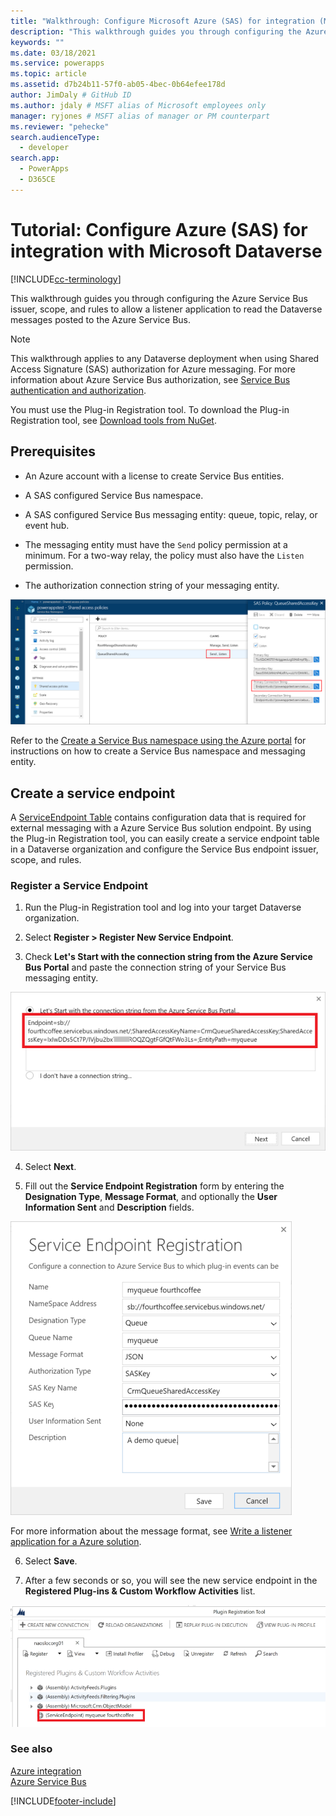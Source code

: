 ```yaml
---
title: "Walkthrough: Configure Microsoft Azure (SAS) for integration (Microsoft Dataverse) | Microsoft Docs"
description: "This walkthrough guides you through configuring the Azure Service Bus issuer, scope, and rules to allow a listener application to read the Microsoft Dataverse messages posted to the Azure Service Bus."
keywords: ""
ms.date: 03/18/2021
ms.service: powerapps
ms.topic: article
ms.assetid: d7b24b11-57f0-ab05-4bec-0b64efee178d
author: JimDaly # GitHub ID
ms.author: jdaly # MSFT alias of Microsoft employees only
manager: ryjones # MSFT alias of manager or PM counterpart
ms.reviewer: "pehecke"
search.audienceType: 
  - developer
search.app: 
  - PowerApps
  - D365CE
---
```


# Tutorial: Configure Azure (SAS) for integration with Microsoft Dataverse

[!INCLUDE[cc-terminology](includes/cc-terminology.md)]

This walkthrough guides you through configuring the Azure Service Bus issuer, scope, and rules to allow a listener application to read the Dataverse messages posted to the Azure Service Bus.  
  
> [!NOTE]
> This walkthrough applies to any Dataverse deployment when using Shared Access Signature (SAS) authorization for Azure messaging. For more information about Azure Service Bus authorization, see [Service Bus authentication and authorization](https://azure.microsoft.com/documentation/articles/service-bus-authentication-and-authorization/).  
>
> You must use the Plug-in Registration tool. To download the Plug-in Registration tool, see [Download tools from NuGet](download-tools-NuGet.md).
  
## Prerequisites  

<!-- tag:comment In Azure, there are messaging entities (not tables) -->
- An Azure account with a license to create Service Bus entities.
  
- A SAS configured Service Bus namespace.
  
- A SAS configured Service Bus messaging entity: queue, topic, relay, or event hub.
  
- The messaging entity must have the `Send` policy permission at a minimum. For a two-way relay, the policy must also have the `Listen` permission.  
- The authorization connection string of your messaging entity.
  
 ![Define the Azure policy permissions](media/policy-permissions.png "Define the Azure policy permissions")  
  
 Refer to the [Create a Service Bus namespace using the Azure portal](/azure/service-bus-messaging/service-bus-create-namespace-portal) for instructions on how to create a Service Bus namespace and messaging entity.  
  
## Create a service endpoint

A [ServiceEndpoint Table](reference/entities/serviceendpoint.md) contains configuration data that is required for external messaging with a Azure Service Bus solution endpoint. By using the Plug-in Registration tool, you can easily create a service endpoint table in a Dataverse organization and configure the Service Bus endpoint issuer, scope, and rules.
  
### Register a Service Endpoint  
  
1. Run the Plug-in Registration tool and log into your target Dataverse organization.  
  
2. Select **Register > Register New Service Endpoint**.  
  
3. Check **Let's Start with the connection string from the Azure Service Bus Portal** and paste the connection string of your Service Bus messaging entity.  
  
 ![Provide authorization connection string](media/sas-connection-string.PNG "Provide authorization connection string")  
  
4. Select **Next**.  
  
5. Fill out the **Service Endpoint Registration** form by entering the **Designation Type**, **Message Format**, and optionally the **User Information Sent** and **Description** fields.
  
 ![Service endpoint registration](media/service-endpoint-registration.PNG "Service endpoint registration")  
  
   For more information about the message format, see [Write a listener application for a Azure solution](write-listener-application-azure-solution.md).  
  
6. Select **Save**.  
  
7. After a few seconds or so, you will see the new service endpoint in the **Registered Plug-ins & Custom Workflow Activities** list.  
  
 ![New service endpoint](media/new-service-endpoint.PNG "New service endpoint")  
  
### See also

[Azure integration](azure-integration.md)<br />
[Azure Service Bus](/azure/service-bus-messaging/service-bus-fundamentals-hybrid-solutions.md)


[!INCLUDE[footer-include](../../includes/footer-banner.md)]